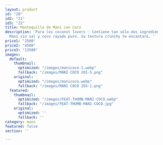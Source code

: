 ```yaml
---
layout: product
id: "20"
id2: "21"
id3: "22"
title: Mantequilla de Maní con Coco
description: 'Para los coconut lovers ♡ Contiene tan sólo dos ingredientes locales:
  Maní sin sal y coco rayado puro. Su textura crunchy te encantará. '
price1: "2500"
price2: "4500"
price3: "13500"
images:
  default:
    thumbnail:
      optimized: "/images/manicoco-1.webp"
      fallback: "/images/MANI COCO 265-5.png"
    original:
      optimized: "/images/manicoco.webp"
      fallback: "/images/MANI COCO 265-1.png"
  featured:
    thumbnail:
      optimized: "/images/FEAT-THUMB-MANI-COCO.webp"
      fallback: "/images/FEAT-THUMB-MANI-COCO.jpg"
    original:
      optimized: ''
      fallback: ''
category: maní
featured: false
section: ''

---
```


